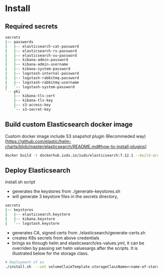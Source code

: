 # Install
## Required secrets
```sh
secrets
|-- passwords
|   |-- elasticsearch-cat-password
|   |-- elasticsearch-rs-password
|   |-- elasticsearch-su-password
|   |-- kibana-admin-password
|   |-- kibana-admin-username
|   |-- kibana-system-password
|   |-- logstash-internal-password
|   |-- logstash-rabbitmq-password
|   |-- logstash-rabbitmq-username
|   `-- logstash-system-password
`-- pki
    |-- kibana-tls-cert
    |-- kibana-tls-key
    |-- s3-access-key
    `-- s3-secret-key
```
## Build custom Elasticsearch docker image
Custom docker image include S3 snapshot plugin (Recommeded way)[https://github.com/elastic/helm-charts/blob/master/elasticsearch/README.md#how-to-install-plugins]
```sh
docker build -t dockerhub.iudx.io/iudx/elasticsearch:7.12.1 --build-arg es_version=7.12.1 -f elasticsearch/docker/Dockerfile .
```

## Deploy Elasticsearch

install.sh script
- generates the keystores from ./generate-keystores.sh
- will generate 3 keystore files in the secrets directory,

```sh
secrets
|-- keystores
|   |-- elasticsearch.keystore
|   |-- kibana.keystore
|   `-- logstash.keystore
```
- generates CA, signed certs from ./elasticsearch/generate-certs.sh
- creates K8s secrets from above credentials
- brings es through helm and elasticsearch/es-values.yml, it can be overriden by passing set helm valuesargs after the scripts. It is illustrated below for the storage class.

```sh
# Deployment of es
./install.sh  --set volumeClaimTemplate.storageClassName=<name-of-starage-class>
```
